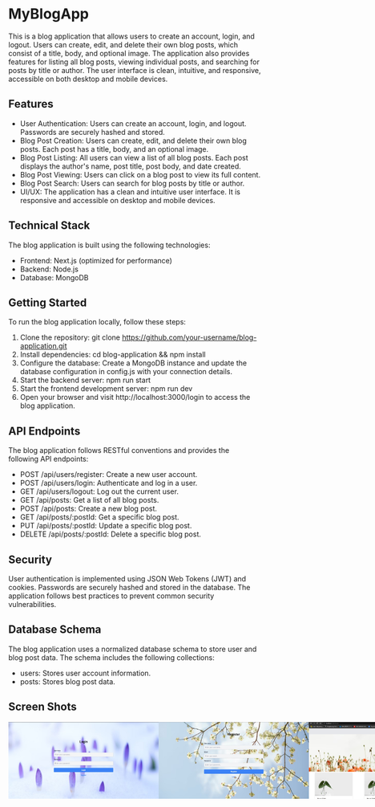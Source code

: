 # MyBlogApp

This is a blog application that allows users to create an account, login, and logout. Users can create, edit, and delete their own blog posts, which consist of a title, body, and optional image. The application also provides features for listing all blog posts, viewing individual posts, and searching for posts by title or author. The user interface is clean, intuitive, and responsive, accessible on both desktop and mobile devices.

## Features
- User Authentication: Users can create an account, login, and logout. Passwords are securely hashed and stored.
- Blog Post Creation: Users can create, edit, and delete their own blog posts. Each post has a title, body, and an optional image.
- Blog Post Listing: All users can view a list of all blog posts. Each post displays the author's name, post title, post body, and date created.
- Blog Post Viewing: Users can click on a blog post to view its full content.
- Blog Post Search: Users can search for blog posts by title or author.
- UI/UX: The application has a clean and intuitive user interface. It is responsive and accessible on desktop and mobile devices.

## Technical Stack
The blog application is built using the following technologies:

- Frontend: Next.js (optimized for performance)
- Backend: Node.js
- Database: MongoDB

## Getting Started
To run the blog application locally, follow these steps:

1. Clone the repository: git clone https://github.com/your-username/blog-application.git
2. Install dependencies: cd blog-application && npm install
3. Configure the database: Create a MongoDB instance and update the database configuration in config.js with your connection details.
4. Start the backend server: npm run start
5. Start the frontend development server: npm run dev
6. Open your browser and visit http://localhost:3000/login to access the blog application.

## API Endpoints
The blog application follows RESTful conventions and provides the following API endpoints:

- POST /api/users/register: Create a new user account.
- POST /api/users/login: Authenticate and log in a user.
- GET /api/users/logout: Log out the current user.
- GET /api/posts: Get a list of all blog posts.
- POST /api/posts: Create a new blog post.
- GET /api/posts/:postId: Get a specific blog post.
- PUT /api/posts/:postId: Update a specific blog post.
- DELETE /api/posts/:postId: Delete a specific blog post.

## Security
User authentication is implemented using JSON Web Tokens (JWT) and cookies. Passwords are securely hashed and stored in the database. The application follows best practices to prevent common security vulnerabilities.

## Database Schema
The blog application uses a normalized database schema to store user and blog post data. The schema includes the following collections:

- users: Stores user account information.
- posts: Stores blog post data.

## Screen Shots
<div style="display: flex">
<img src="/ss/1.jpeg" width="300px">
<img src="/ss/2.jpeg" width="300px">
<img src="/ss/3.jpeg" width="300px">
<img src="/ss/4.jpeg" width="300px">
<img src="/ss/5.jpeg" width="300px">
</div>
